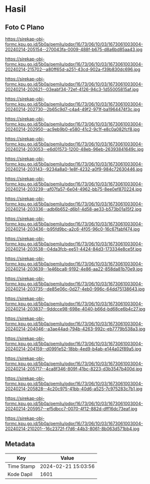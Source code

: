 # Hasil

## Foto C Plano

https://sirekap-obj-formc.kpu.go.id/5b0a/pemilu/pdpr/16/73/06/10/03/1673061003004-20240214-205154--270043fa-0009-488f-b675-d8a6bd85aa43.jpg

https://sirekap-obj-formc.kpu.go.id/5b0a/pemilu/pdpr/16/73/06/10/03/1673061003004-20240214-215702--a80ff65d-a251-43cd-902a-f39b830dc696.jpg

https://sirekap-obj-formc.kpu.go.id/5b0a/pemilu/pdpr/16/73/06/10/03/1673061003004-20240214-202621--03eabf34-72ef-4126-94c3-1d55005815af.jpg

https://sirekap-obj-formc.kpu.go.id/5b0a/pemilu/pdpr/16/73/06/10/03/1673061003004-20240214-202730--2b65c9d7-c4a4-49f2-971f-ba1964474f3c.jpg

https://sirekap-obj-formc.kpu.go.id/5b0a/pemilu/pdpr/16/73/06/10/03/1673061003004-20240214-202950--ac9eb9b0-e580-41c2-9c1f-e8c0a082fcf8.jpg

https://sirekap-obj-formc.kpu.go.id/5b0a/pemilu/pdpr/16/73/06/10/03/1673061003004-20240214-203053--e6d01573-1200-48eb-96eb-26393841649c.jpg

https://sirekap-obj-formc.kpu.go.id/5b0a/pemilu/pdpr/16/73/06/10/03/1673061003004-20240214-203143--9234a8a0-1e8f-4232-a0f9-984c72630446.jpg

https://sirekap-obj-formc.kpu.go.id/5b0a/pemilu/pdpr/16/73/06/10/03/1673061003004-20240214-203239--af07fa57-6e04-4962-bb75-8ee0ef870224.jpg

https://sirekap-obj-formc.kpu.go.id/5b0a/pemilu/pdpr/16/73/06/10/03/1673061003004-20240214-203336--adb6b652-d6b1-4d58-ae33-b573b01a15f2.jpg

https://sirekap-obj-formc.kpu.go.id/5b0a/pemilu/pdpr/16/73/06/10/03/1673061003004-20240214-203436--b95fd9bc-a2c6-4f05-96c0-16c67fabf474.jpg

https://sirekap-obj-formc.kpu.go.id/5b0a/pemilu/pdpr/16/73/06/10/03/1673061003004-20240214-203538--04da3fcb-ee51-4424-84d3-173334e8ce5f.jpg

https://sirekap-obj-formc.kpu.go.id/5b0a/pemilu/pdpr/16/73/06/10/03/1673061003004-20240214-203639--1e46bca8-9192-4e86-aa22-858da81b70e9.jpg

https://sirekap-obj-formc.kpu.go.id/5b0a/pemilu/pdpr/16/73/06/10/03/1673061003004-20240214-203735--de85e06c-0d27-4eb0-996c-64dd75138643.jpg

https://sirekap-obj-formc.kpu.go.id/5b0a/pemilu/pdpr/16/73/06/10/03/1673061003004-20240214-203837--9ddcce98-698e-4040-b66d-bd68ce6b4c27.jpg

https://sirekap-obj-formc.kpu.go.id/5b0a/pemilu/pdpr/16/73/06/10/03/1673061003004-20240214-204046--a3ae44ad-794b-4263-992c-eb7779b538a3.jpg

https://sirekap-obj-formc.kpu.go.id/5b0a/pemilu/pdpr/16/73/06/10/03/1673061003004-20240214-204159--d0991e52-18bb-4ed9-b4ab-e144a02f89a5.jpg

https://sirekap-obj-formc.kpu.go.id/5b0a/pemilu/pdpr/16/73/06/10/03/1673061003004-20240214-205717--4ca8f346-809f-41bc-8223-d3b3547b400d.jpg

https://sirekap-obj-formc.kpu.go.id/5b0a/pemilu/pdpr/16/73/06/10/03/1673061003004-20240214-205828--4c20c975-41bb-40d6-a525-7c975283c7b1.jpg

https://sirekap-obj-formc.kpu.go.id/5b0a/pemilu/pdpr/16/73/06/10/03/1673061003004-20240214-205957--ef5dbcc7-0070-4f12-882d-dff16dc73eaf.jpg

https://sirekap-obj-formc.kpu.go.id/5b0a/pemilu/pdpr/16/73/06/10/03/1673061003004-20240214-210201--16c2372f-f7d6-44b3-8061-8b063d571bb4.jpg


## Metadata

| Key        | Value               |
| ---------- | ------------------- |
| Time Stamp | 2024-02-21 15:03:56 |
| Kode Dapil | 1601                |



